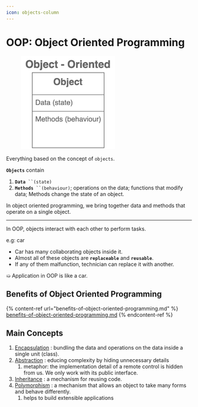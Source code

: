 ```yaml
---
icon: objects-column
---
```


# OOP: Object Oriented Programming

<div align="left">

<figure><img src="../../.gitbook/assets/java-oop.png" alt="" width="255"><figcaption></figcaption></figure>

</div>

Everything based on the concept of `objects`.

**`Objects`** contain

1. **`Data`**` ``(state)`
2. **`Methods`**` ``(behaviour)`; operations on the data; functions that modify data; Methods change the state of an object.

In object oriented programming, we bring together data and methods that operate on a single object.

***



In OOP, objects interact with each other to perform tasks.

&#x20;  e.g: car&#x20;

* Car has many collaborating objects inside it.
* Almost all of these objects are **`replaceable`** and **`reusable`**.
* If any of them malfunction, technician can replace it with another.

&#x20;  ➯ Application in OOP is like a car.



## Benefits of Object Oriented Programming

{% content-ref url="benefits-of-object-oriented-programming.md" %}
[benefits-of-object-oriented-programming.md](benefits-of-object-oriented-programming.md)
{% endcontent-ref %}



## Main Concepts

1. [Encapsulation](../encapsulation/) : bundling the data and operations on the data inside a single unit (class).
2. [Abstraction](../abstraction.md) :  educing complexity by hiding unnecessary details
   1. metaphor: the implementation detail of a remote control is hidden from us. We only work with its public interface.
3. [Inheritance](../inheritance/) : a mechanism for reusing code.
4. [Polymorphism](../polymorphism.md) : a mechanism that allows an object to take many forms and behave differently.
   1. helps to build extensible applications

